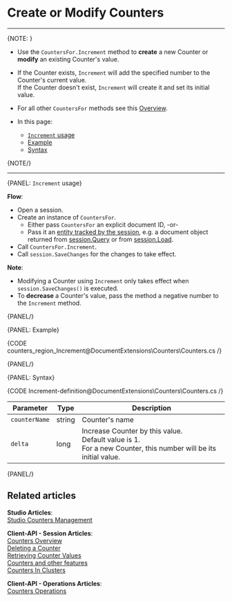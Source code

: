 # Create or Modify Counters
---

{NOTE: }

* Use the `CountersFor.Increment` method to **create** a new Counter or **modify** an existing Counter's value.  

*  If the Counter exists, `Increment` will add the specified number to the Counter's current value.  
   If the Counter doesn't exist, `Increment` will create it and set its initial value.  

* For all other `CountersFor` methods see this [Overview](../../document-extensions/counters/overview#counter-methods-and-the--object).

* In this page:
  - [`Increment` usage](../../document-extensions/counters/create-or-modify#increment-usage)
  - [Example](../../document-extensions/counters/create-or-modify#example)
  - [Syntax](../../document-extensions/counters/create-or-modify#syntax)

{NOTE/}

---

{PANEL: `Increment` usage}

 **Flow**:  

* Open a session.  
* Create an instance of `CountersFor`.  
    * Either pass `CountersFor` an explicit document ID, -or-  
    * Pass it an [entity tracked by the session](../../client-api/session/loading-entities), 
      e.g. a document object returned from [session.Query](../../client-api/session/querying/how-to-query) or from [session.Load](../../client-api/session/loading-entities#load).  
* Call `CountersFor.Increment`.
* Call `session.SaveChanges` for the changes to take effect.  

**Note**:

* Modifying a Counter using `Increment` only takes effect when `session.SaveChanges()` is executed.  
* To **decrease** a Counter's value, pass the method a negative number to the `Increment` method.  

{PANEL/}

{PANEL: Example}

{CODE counters_region_Increment@DocumentExtensions\Counters\Counters.cs /}

{PANEL/}

{PANEL: Syntax}

{CODE Increment-definition@DocumentExtensions\Counters\Counters.cs /}

| Parameter     | Type    | Description                                                                                                      |
|---------------|---------|------------------------------------------------------------------------------------------------------------------|
| `counterName` | string  | Counter's name                                                                                                   |
| `delta`       | long    | Increase Counter by this value.<br>Default value is 1.<br>For a new Counter, this number will be its initial value. |

{PANEL/}

## Related articles

**Studio Articles**:  
[Studio Counters Management](../../studio/database/document-extensions/counters#counters)  

**Client-API - Session Articles**:  
[Counters Overview](../../document-extensions/counters/overview)  
[Deleting a Counter](../../document-extensions/counters/delete)  
[Retrieving Counter Values](../../document-extensions/counters/retrieve-counter-values)  
[Counters and other features](../../document-extensions/counters/counters-and-other-features)  
[Counters In Clusters](../../document-extensions/counters/counters-in-clusters)  

**Client-API - Operations Articles**:  
[Counters Operations](../../client-api/operations/counters/get-counters#operations--counters--how-to-get-counters)  
